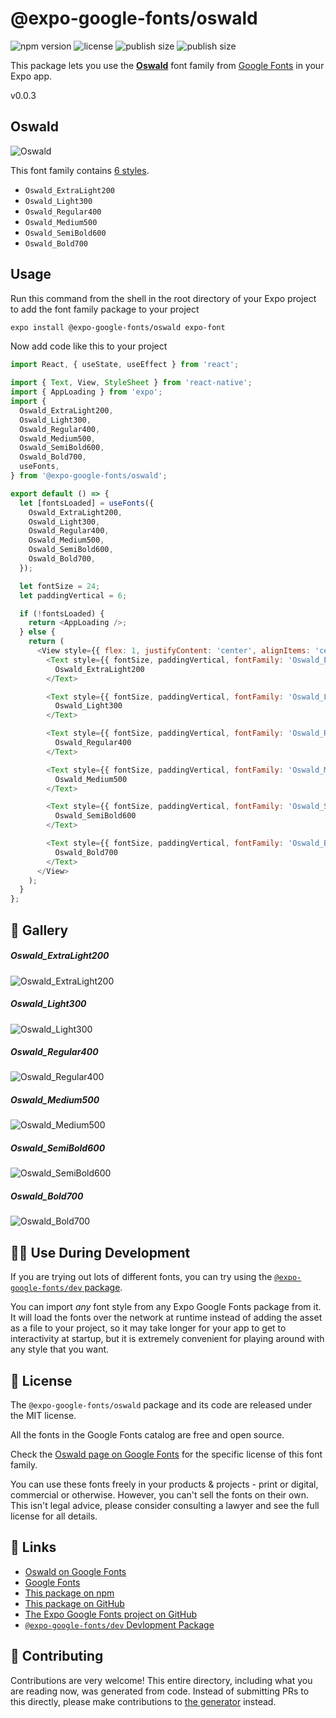 # @expo-google-fonts/oswald

![npm version](https://flat.badgen.net/npm/v/@expo-google-fonts/oswald)
![license](https://flat.badgen.net/github/license/expo/google-fonts)
![publish size](https://flat.badgen.net/packagephobia/install/@expo-google-fonts/oswald)
![publish size](https://flat.badgen.net/packagephobia/publish/@expo-google-fonts/oswald)

This package lets you use the [**Oswald**](https://fonts.google.com/specimen/Oswald) font family from [Google Fonts](https://fonts.google.com/) in your Expo app.

v0.0.3

## Oswald

![Oswald](./font-family.png)

This font family contains [6 styles](#-gallery).

- `Oswald_ExtraLight200`
- `Oswald_Light300`
- `Oswald_Regular400`
- `Oswald_Medium500`
- `Oswald_SemiBold600`
- `Oswald_Bold700`

## Usage

Run this command from the shell in the root directory of your Expo project to add the font family package to your project
```sh
expo install @expo-google-fonts/oswald expo-font
```

Now add code like this to your project
```js
import React, { useState, useEffect } from 'react';

import { Text, View, StyleSheet } from 'react-native';
import { AppLoading } from 'expo';
import {
  Oswald_ExtraLight200,
  Oswald_Light300,
  Oswald_Regular400,
  Oswald_Medium500,
  Oswald_SemiBold600,
  Oswald_Bold700,
  useFonts,
} from '@expo-google-fonts/oswald';

export default () => {
  let [fontsLoaded] = useFonts({
    Oswald_ExtraLight200,
    Oswald_Light300,
    Oswald_Regular400,
    Oswald_Medium500,
    Oswald_SemiBold600,
    Oswald_Bold700,
  });

  let fontSize = 24;
  let paddingVertical = 6;

  if (!fontsLoaded) {
    return <AppLoading />;
  } else {
    return (
      <View style={{ flex: 1, justifyContent: 'center', alignItems: 'center' }}>
        <Text style={{ fontSize, paddingVertical, fontFamily: 'Oswald_ExtraLight200' }}>
          Oswald_ExtraLight200
        </Text>

        <Text style={{ fontSize, paddingVertical, fontFamily: 'Oswald_Light300' }}>
          Oswald_Light300
        </Text>

        <Text style={{ fontSize, paddingVertical, fontFamily: 'Oswald_Regular400' }}>
          Oswald_Regular400
        </Text>

        <Text style={{ fontSize, paddingVertical, fontFamily: 'Oswald_Medium500' }}>
          Oswald_Medium500
        </Text>

        <Text style={{ fontSize, paddingVertical, fontFamily: 'Oswald_SemiBold600' }}>
          Oswald_SemiBold600
        </Text>

        <Text style={{ fontSize, paddingVertical, fontFamily: 'Oswald_Bold700' }}>
          Oswald_Bold700
        </Text>
      </View>
    );
  }
};

```

## 🔡 Gallery

##### Oswald_ExtraLight200
![Oswald_ExtraLight200](./73cf9867fcced84ac0fd26238bf74e4e1f69dcbefc5ff327c2a69f6c5c107e5d.ttf.png)

##### Oswald_Light300
![Oswald_Light300](./f10d40bae3fb58ed7a554af7cb46beca6d4f2866de12223b8e349f1b30c76968.ttf.png)

##### Oswald_Regular400
![Oswald_Regular400](./9dc4929f8d8935621ca4717817eb3167fc881d03d496c6dca51ff292f730c873.ttf.png)

##### Oswald_Medium500
![Oswald_Medium500](./f59f85cc613954e6acc66c7f89abe9b46c1add1b2236d5bee71f4a71a7769402.ttf.png)

##### Oswald_SemiBold600
![Oswald_SemiBold600](./c0d6ab388b1c3537b78f8976a204a6dc2c5d62b73ae37506d1c93575e52420f2.ttf.png)

##### Oswald_Bold700
![Oswald_Bold700](./a11b684909ba0ee2b2c493e89626c6fa9df02e25dec537e42127fa0b1a4e5e92.ttf.png)


## 👩‍💻 Use During Development

If you are trying out lots of different fonts, you can try using the [`@expo-google-fonts/dev` package](https://github.com/expo/google-fonts/tree/master/font-packages/dev#readme).

You can import *any* font style from any Expo Google Fonts package from it. It will load the fonts
over the network at runtime instead of adding the asset as a file to your project, so it may take longer
for your app to get to interactivity at startup, but it is extremely convenient
for playing around with any style that you want.

## 📖 License

The `@expo-google-fonts/oswald` package and its code are released under the MIT license.

All the fonts in the Google Fonts catalog are free and open source.

Check the [Oswald page on Google Fonts](https://fonts.google.com/specimen/Oswald) for the specific license of this font family.

You can use these fonts freely in your products & projects - print or digital, commercial or otherwise. However, you can't sell the fonts on their own. This isn't legal advice, please consider consulting a lawyer and see the full license for all details.

## 🔗 Links

- [Oswald on Google Fonts](https://fonts.google.com/specimen/Oswald)
- [Google Fonts](https://fonts.google.com/)
- [This package on npm](https://www.npmjs.com/package/@expo-google-fonts/oswald)
- [This package on GitHub](https://github.com/expo/google-fonts/tree/master/font-packages/oswald)
- [The Expo Google Fonts project on GitHub](https://github.com/expo/google-fonts)
- [`@expo-google-fonts/dev` Devlopment Package](https://github.com/expo/google-fonts/tree/master/font-packages/dev)


## 🤝 Contributing

Contributions are very welcome! This entire directory, including what you are reading now, was generated from code. Instead of submitting PRs to this directly, please make contributions to [the generator](https://github.com/expo/google-fonts/tree/master/packages/generator) instead.
